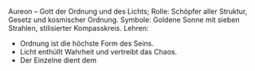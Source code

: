 Aureon – Gott der Ordnung und des Lichts;
Rolle: Schöpfer aller Struktur, Gesetz und kosmischer Ordnung.
Symbole: Goldene Sonne mit sieben Strahlen, stilisierter Kompasskreis.
Lehren:
- Ordnung ist die höchste Form des Seins.
- Licht enthüllt Wahrheit und vertreibt das Chaos.
- Der Einzelne dient dem